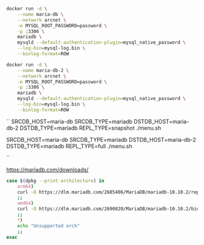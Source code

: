 
```bash
docker run -d \
    --name maria-db \
    --network arcnet \
    -e MYSQL_ROOT_PASSWORD=password \
    -p :3306 \
    mariadb \
    mysqld --default-authentication-plugin=mysql_native_password \
    --log-bin=mysql-log.bin \
    --binlog-format=ROW

docker run -d \
    --name maria-db-2 \
    --network arcnet \
    -e MYSQL_ROOT_PASSWORD=password \
    -p :3306 \
    mariadb \
    mysqld --default-authentication-plugin=mysql_native_password \
    --log-bin=mysql-log.bin \
    --binlog-format=ROW
```

``
SRCDB_HOST=maria-db SRCDB_TYPE=mariadb DSTDB_HOST=maria-db-2 DSTDB_TYPE=mariadb REPL_TYPE=snapshot ./menu.sh

SRCDB_HOST=maria-db SRCDB_TYPE=mariadb DSTDB_HOST=maria-db-2 DSTDB_TYPE=mariadb REPL_TYPE=full ./menu.sh

``

https://mariadb.com/downloads/

```bash
case $(dpkg --print-architecture) in
    arm64)
    curl -O https://dlm.mariadb.com/2685406/MariaDB/mariadb-10.10.2/repo/ubuntu/mariadb-10.10.2-ubuntu-focal-amd64-debs.tar
    ;;
    amd64)
    curl -O https://dlm.mariadb.com/2690820/MariaDB/mariadb-10.10.2/bintar-linux-systemd-x86_64/mariadb-10.10.2-linux-systemd-x86_64.tar.gz
    ;;
    *)
    echo "Unsupported arch"
    ;;
esac
```